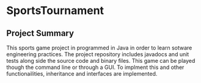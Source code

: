 # SportsTournament

## Project Summary

This sports game project in programmed in Java in order to learn sotware engineering practices.
The project repository includes javadocs and unit tests along side the source code and binary files.
This game can be played though the command line or through a GUI. To implment this and other functionailities, inheritance and interfaces are implemented.

